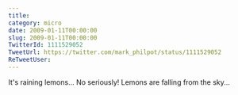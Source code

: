 ```yaml
---
title: 
category: micro
date: 2009-01-11T00:00:00
slug: 2009-01-11T00:00:00
TwitterId: 1111529052
TweetUrl: https://twitter.com/mark_philpot/status/1111529052
ReTweetUser: 
---
```


It's raining lemons...  No seriously!  Lemons are falling from the sky...